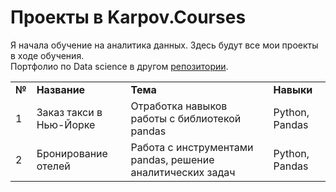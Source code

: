 # Проекты в Karpov.Courses

Я начала обучение на аналитика данных. Здесь будут все мои проекты в ходе обучения.<br/>
Портфолио по Data science в другом <a href="https://github.com/tashacraft/yandex-practicum" target="_blank">репозитории</a>.

<table>
<tr>
<td><b>№</b></td>
<td><b>Название</b></td>
<td><b>Тема</b></td>
<td><b>Навыки</b></td>
</tr>
<tr>
<td>1</td>
<td>Заказ такси в Нью-Йорке</td>
<td>Отработка навыков работы с библиотекой pandas</td>
<td>Python, Pandas</td>
</tr>
<tr>
<td>2</td>
<td>Бронирование отелей</td>
<td>Работа с инструментами pandas, решение аналитических задач</td>
<td>Python, Pandas</td>
</tr>
</table>

